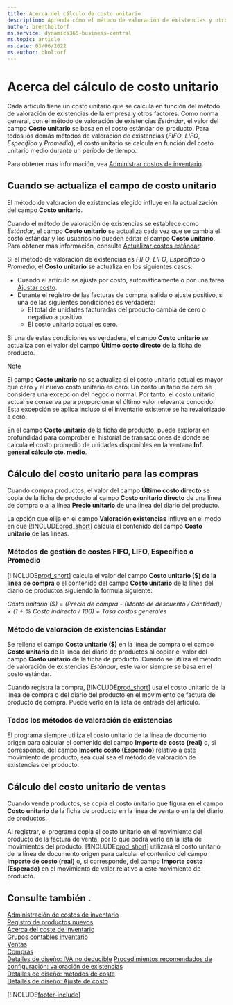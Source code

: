 ```yaml
---
title: Acerca del cálculo de costo unitario
description: Aprenda cómo el método de valoración de existencias y otros factores influyen en el campo Costo unitario de la ficha de producto.
author: brentholtorf
ms.service: dynamics365-business-central
ms.topic: article
ms.date: 03/06/2022
ms.author: bholtorf
---
```

# <a name="about-unit-cost-calculation"></a>Acerca del cálculo de costo unitario

Cada artículo tiene un costo unitario que se calcula en función del método de valoración de existencias de la empresa y otros factores. Como norma general, con el método de valoración de existencias *Estándar*, el valor del campo **Costo unitario** se basa en el costo estándar del producto. Para todos los demás métodos de valoración de existencias (*FIFO*, *LIFO*, *Específico* y *Promedio*), el costo unitario se calcula en función del costo unitario medio durante un período de tiempo.  

Para obtener más información, vea [Administrar costos de inventario](finance-manage-inventory-costs.md).  

## <a name="when-is-the-unit-cost-field-updated"></a>Cuando se actualiza el campo de costo unitario

El método de valoración de existencias elegido influye en la actualización del campo **Costo unitario**.

Cuando el método de valoración de existencias se establece como *Estándar*, el campo **Costo unitario** se actualiza cada vez que se cambia el costo estándar y los usuarios no pueden editar el campo **Costo unitario**. Para obtener más información, consulte [Actualizar costos estándar](finance-how-to-update-standard-costs.md).

Si el método de valoración de existencias es *FIFO*, *LIFO*, *Específico* o *Promedio*, el **Costo unitario** se actualiza en los siguientes casos:

* Cuando el artículo se ajusta por costo, automáticamente o por una tarea [Ajustar costo](inventory-how-adjust-item-costs.md#to-adjust-item-costs-manually).
* Durante el registro de las facturas de compra, salida o ajuste positivo, si una de las siguientes condiciones es verdadera:
  * El total de unidades facturadas del producto cambia de cero o negativo a positivo.
  * El costo unitario actual es cero.

Si una de estas condiciones es verdadera, el campo **Costo unitario** se actualiza con el valor del campo **Último costo directo** de la ficha de producto.

> [!NOTE]
> El campo **Costo unitario** no se actualiza si el costo unitario actual es mayor que cero y el nuevo costo unitario es cero. Un costo unitario de cero se considera una excepción del negocio normal. Por tanto, el costo unitario actual se conserva para proporcionar el último valor relevante conocido. Esta excepción se aplica incluso si el inventario existente se ha revalorizado a cero.

En el campo **Costo unitario** de la ficha de producto, puede explorar en profundidad para comprobar el historial de transacciones de donde se calcula el costo promedio de unidades disponibles en la ventana **Inf. general cálculo cte. medio**.

## <a name="unit-cost-calculation-for-purchases"></a>Cálculo del costo unitario para las compras

Cuando compra productos, el valor del campo **Último costo directo** se copia de la ficha de producto al campo **Costo unitario directo** de una línea de compra o a la línea **Precio unitario** de una línea del diario del producto.

La opción que elija en el campo **Valoración existencias** influye en el modo en que [!INCLUDE[prod_short](includes/prod_short.md)] calcula el contenido del campo **Costo unitario** de las líneas.

### <a name="costing-method-fifo-lifo-specific-or-average"></a>Métodos de gestión de costes FIFO, LIFO, Específico o Promedio

[!INCLUDE[prod_short](includes/prod_short.md)] calcula el valor del campo **Costo unitario ($) de la línea de compra** o el contenido del campo **Costo unitario** de la línea del diario de productos siguiendo la fórmula siguiente:

*Costo unitario ($) = (Precio de compra - (Monto de descuento / Cantidad)) × (1 + % Costo indirecto / 100) + Tasa costos generales*

### <a name="costing-method-standard"></a>Método de valoración de existencias Estándar

Se rellena el campo **Costo unitario ($)** en la línea de compra o el campo **Costo unitario** de la línea del diario de productos al copiar el valor del campo **Costo unitario** de la ficha de producto. Cuando se utiliza el método de valoración de existencias *Estándar*, este valor siempre se basa en el costo estándar.

Cuando registra la compra, [!INCLUDE[prod_short](includes/prod_short.md)] usa el costo unitario de la línea de compra o del diario del producto en el movimiento de factura del producto de compra. Puede verlo en la lista de entrada del artículo.

### <a name="all-costing-methods"></a>Todos los métodos de valoración de existencias

El programa siempre utiliza el costo unitario de la línea de documento origen para calcular el contenido del campo **Importe de costo (real)** o, si corresponde, del campo **Importe costo (Esperado)** relativo a este movimiento de producto, sea cual sea el método de valoración de existencias del producto.

## <a name="unit-cost-calculation-for-sales"></a>Cálculo del costo unitario de ventas

Cuando vende productos, se copia el costo unitario que figura en el campo **Costo unitario** de la ficha de producto en la línea de venta o en la del diario de productos.

Al registrar, el programa copia el costo unitario en el movimiento del producto de la factura de venta, por lo que podrá verlo en la lista de movimientos del producto. [!INCLUDE[prod_short](includes/prod_short.md)] utilizará el costo unitario de la línea de documento origen para calcular el contenido del campo **Importe de costo (real)** o, si corresponde, del campo **Importe costo (Esperado)** en el movimiento de valor relativo a este movimiento de producto.

## <a name="see-also"></a>Consulte también .

[Administración de costos de inventario](finance-manage-inventory-costs.md)  
[Registro de productos nuevos](inventory-how-register-new-items.md)  
[Acerca del coste de inventario](finance-learn-about-costing.md)  
[Grupos contables inventario](inventory-manage-inventory.md)  
[Ventas](sales-manage-sales.md)  
[Compras](purchasing-manage-purchasing.md)  
[Detalles de diseño: IVA no deducible](design-details-nondeductible-vat.md)
[Procedimientos recomendados de configuración: valoración de existencias](setup-best-practices-costing-method.md)  
[Detalles de diseño: métodos de coste](design-details-costing-methods.md)  
[Detalles de diseño: Ajuste de costo](design-details-cost-adjustment.md)  

[!INCLUDE[footer-include](includes/footer-banner.md)]
